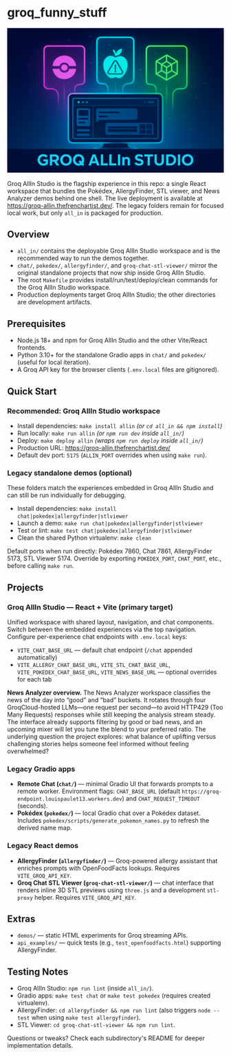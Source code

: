 # groq_funny_stuff

![Illustration banner showing the Groq AllIn Studio experiences](all_in/allin_illustration_banner.png)

Groq AllIn Studio is the flagship experience in this repo: a single React workspace that bundles the Pokédex, AllergyFinder, STL viewer, and News Analyzer demos behind one shell. The live deployment is available at https://groq-allin.thefrenchartist.dev/. The legacy folders remain for focused local work, but only `all_in` is packaged for production.

## Overview
- `all_in/` contains the deployable Groq AllIn Studio workspace and is the recommended way to run the demos together.
- `chat/`, `pokedex/`, `allergyfinder/`, and `groq-chat-stl-viewer/` mirror the original standalone projects that now ship inside Groq AllIn Studio.
- The root `Makefile` provides install/run/test/deploy/clean commands for the Groq AllIn Studio workspace.
- Production deployments target Groq AllIn Studio; the other directories are development artifacts.

## Prerequisites
- Node.js 18+ and npm for Groq AllIn Studio and the other Vite/React frontends.
- Python 3.10+ for the standalone Gradio apps in `chat/` and `pokedex/` (useful for local iteration).
- A Groq API key for the browser clients (`.env.local` files are gitignored).

## Quick Start
### Recommended: Groq AllIn Studio workspace
- Install dependencies: `make install allin` *(or `cd all_in && npm install`)*
- Run locally: `make run allin` *(or `npm run dev` inside `all_in/`)*
- Deploy: `make deploy allin` *(wraps `npm run deploy` inside `all_in/`)*
- Production URL: https://groq-allin.thefrenchartist.dev/
- Default dev port: `5175` (`ALLIN_PORT` overrides when using `make run`).

### Legacy standalone demos (optional)
These folders match the experiences embedded in Groq AllIn Studio and can still be run individually for debugging.
- Install dependencies: `make install chat|pokedex|allergyfinder|stlviewer`
- Launch a demo: `make run chat|pokedex|allergyfinder|stlviewer`
- Test or lint: `make test chat|pokedex|allergyfinder|stlviewer`
- Clean the shared Python virtualenv: `make clean`

Default ports when run directly: Pokédex 7860, Chat 7861, AllergyFinder 5173, STL Viewer 5174. Override by exporting `POKEDEX_PORT`, `CHAT_PORT`, etc., before calling `make run`.

## Projects
### Groq AllIn Studio — React + Vite (primary target)
Unified workspace with shared layout, navigation, and chat components. Switch between the embedded experiences via the top navigation. Configure per-experience chat endpoints with `.env.local` keys:
- `VITE_CHAT_BASE_URL` — default chat endpoint (`/chat` appended automatically)
- `VITE_ALLERGY_CHAT_BASE_URL`, `VITE_STL_CHAT_BASE_URL`, `VITE_POKEDEX_CHAT_BASE_URL`, `VITE_NEWS_BASE_URL` — optional overrides for each tab

**News Analyzer overview.** The News Analyzer workspace classifies the news of the day into “good” and “bad” buckets. It rotates through four GroqCloud-hosted LLMs—one request per second—to avoid HTTP429 (Too Many Requests) responses while still keeping the analysis stream steady. The interface already supports filtering by good or bad news, and an upcoming mixer will let you tune the blend to your preferred ratio. The underlying question the project explores: what balance of uplifting versus challenging stories helps someone feel informed without feeling overwhelmed?

### Legacy Gradio apps
- **Remote Chat (`chat/`)** — minimal Gradio UI that forwards prompts to a remote worker. Environment flags: `CHAT_BASE_URL` (default `https://groq-endpoint.louispaulet13.workers.dev`) and `CHAT_REQUEST_TIMEOUT` (seconds).
- **Pokédex (`pokedex/`)** — local Gradio chat over a Pokédex dataset. Includes `pokedex/scripts/generate_pokemon_names.py` to refresh the derived name map.

### Legacy React demos
- **AllergyFinder (`allergyfinder/`)** — Groq-powered allergy assistant that enriches prompts with OpenFoodFacts lookups. Requires `VITE_GROQ_API_KEY`.
- **Groq Chat STL Viewer (`groq-chat-stl-viewer/`)** — chat interface that renders inline 3D STL previews using `three.js` and a development `stl-proxy` helper. Requires `VITE_GROQ_API_KEY`.

## Extras
- `demos/` — static HTML experiments for Groq streaming APIs.
- `api_examples/` — quick tests (e.g., `test_openfoodfacts.html`) supporting AllergyFinder.

## Testing Notes
- Groq AllIn Studio: `npm run lint` (inside `all_in/`).
- Gradio apps: `make test chat` or `make test pokedex` (requires created virtualenv).
- AllergyFinder: `cd allergyfinder && npm run lint` (also triggers `node --test` when using `make test allergyfinder`).
- STL Viewer: `cd groq-chat-stl-viewer && npm run lint`.

Questions or tweaks? Check each subdirectory's README for deeper implementation details.
